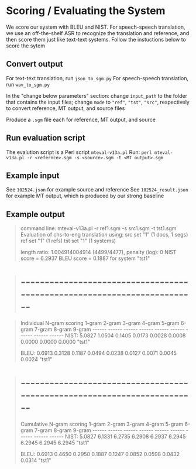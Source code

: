 # Scoring / Evaluating the System
We score our system with BLEU and NIST.
For speech-speech translation, we use an off-the-shelf ASR to recognize the translation and reference, and then score them just like text-text systems.
Follow the instuctions below to score the sytem

## Convert output
For text-text translation, run `json_to_sgm.py`
For speech-speech translation, run `wav_to_sgm.py`

In the "change below parameters" section:
change `input_path` to the folder that contains the input files;
change `mode` to `"ref"`, `"tst"`, `"src"`, respectively to convert reference, MT output, and source files

Produce a `.sgm` file each for reference, MT output, and source

## Run evaluation script
The evalution script is a Perl script `mteval-v13a.pl`
Run:
`perl mteval-v13a.pl -r <refernce>.sgm -s <source>.sgm -t <MT output>.sgm`

## Example input
See `102524.json` for example source and reference
See `102524_result.json` for example MT output, which is produced by our strong baseline

## Example output
> command line:  mteval-v13a.pl -r ref1.sgm -s src1.sgm -t tst1.sgm
>  Evaluation of chs-to-eng translation using:
>    src set "1" (1 docs, 1 segs)
>    ref set "1" (1 refs)
>    tst set "1" (1 systems)
>
> length ratio: 1.004914004914 (4499/4477), penalty (log): 0
> NIST score = 6.2937  BLEU score = 0.1887 for system "tst1"

> # ------------------------------------------------------------------------

> Individual N-gram scoring
>        1-gram   2-gram   3-gram   4-gram   5-gram   6-gram   7-gram   8-gram   9-gram
>        ------   ------   ------   ------   ------   ------   ------   ------   ------
>  NIST:  5.0827   1.0504   0.1405   0.0173   0.0028   0.0008   0.0000   0.0000   0.0000  "tst1"
>
>  BLEU:  0.6913   0.3128   0.1187   0.0494   0.0238   0.0127   0.0071   0.0045   0.0024  "tst1"

> # ------------------------------------------------------------------------
> Cumulative N-gram scoring
>        1-gram   2-gram   3-gram   4-gram   5-gram   6-gram   7-gram   8-gram   9-gram
>        ------   ------   ------   ------   ------   ------   ------   ------   ------
>  NIST:  5.0827   6.1331   6.2735   6.2908   6.2937   6.2945   6.2945   6.2945   6.2945  "tst1"
>
>  BLEU:  0.6913   0.4650   0.2950   0.1887   0.1247   0.0852   0.0598   0.0432   0.0314  "tst1"
